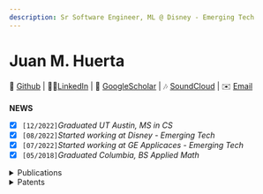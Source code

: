 ```yaml
---
description: Sr Software Engineer, ML @ Disney - Emerging Tech
---
```


# Juan M. Huerta

🐙 [Github](https://www.github.com) | 👨‍💻[LinkedIn](https://www.linkedin.com) | 📝 [GoogleScholar](https://www.google.com) | 🎶 [SoundCloud](https://www.soundcloud.com) | ✉️ [Email](https://www.gmail.com) \
\
**NEWS**

* [x] `[12/2022]`_Graduated UT Austin, MS in CS_
* [x] `[08/2022]`_Started working at Disney - Emerging Tech_&#x20;
* [x] `[07/2022]`_Started working at GE Applicaces - Emerging Tech_&#x20;
* [x] `[05/2018]`_Graduated Columbia, BS Applied Math_

<details>

<summary>Publications </summary>

Juan M. Huerta, Bo Liu, and Peter Stone. VaryNote: A Method to Automatically Vary the Number of Notes in Symbolic Music. In Proceedings of the 16th International Symposium on Computer Music, Multidisciplinary Research, page 98–109. November, 2023.

Juan M. Huerta and Munir Pirbhai. Exploring the potential of a multispectral-sensing system with automated machine learning for multiplex detection. IEEE Sensors Journal, 23(19):22600–22607, 2023

</details>

<details>

<summary>Patents</summary>

US20210230783A1 -- AutoWash/Dry (Automatically Selecting Optimum Cycle for a Given Load) - Filed Date: 23 Jan 2020 - [https://patents.google.com/patent/US20210230783A1](https://patents.google.com/patent/US20210230783A1)

US11692301B2 -- Artificial Intelligence (AI) Sound Dry - Filed Date: 3 Mar 2020 - [https://patents.google.com/patent/US11692301B2](https://patents.google.com/patent/US11692301B2)

WO2021175336A1 -- Artificial Intelligence (AI) Sound Wash - Filed Date: 16 Oct 2020 - [https://patents.google.com/patent/WO2021175336A1](https://patents.google.com/patent/WO2021175336A1)

US20220296033A1 -- Automatic Tea Dispensers for Personalized Tea Based on Body Vitals Signs - Filed Date: 17 Mar 2021 - [https://patents.google.com/patent/US20220296033A1](https://patents.google.com/patent/US20220296033A1)

US20220298722A1 -- Automatic Folding of Laundry Garments Using Artificial Intelligence - Filed Date: 16 Mar 2021 - [https://patents.google.com/patent/US20220298722A1](https://patents.google.com/patent/US20220298722A1)

US20220298721A1 -- Closet Recommendation System for Clothes Folding Machine - Filed Date: 16 Mar 2021 - [https://patents.google.com/patent/US20220298721A1](https://patents.google.com/patent/US20220298721A1)

US20230109252A1 -- Appliance Data to Predict Failure and User Behavior - Filed Date: 01 Oct 2021 - [https://patents.google.com/patent/US20230109252A1](https://patents.google.com/patent/US20230109252A1)

US20230228427A1 -- Automatic Stove-top Control Knob using Artificial Intelligence - Filed Date: 01 Oct 2021 - [https://patents.google.com/patent/US20230228427A1](https://patents.google.com/patent/US20230228427A1)

US20230122787A1 -- Offloading Model Inference from Home Appliance to Nearby Mobile Device - Filed Date: 16 Oct 2021 - [https://patents.google.com/patent/US20230122787A1](https://patents.google.com/patent/US20230122787A1)

</details>
